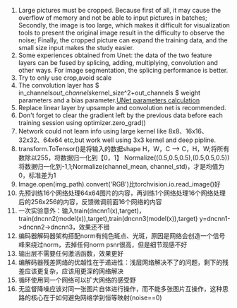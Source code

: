1. Large pictures must be cropped. Because first of all, it may cause the overflow of memory and not be able to input pictures in batches; Secondly, the image is too large, which makes it difficult for visualization tools to present the original image result in the difficulty to observe the noise; Finally, the cropped picture can expand the training data, and the small size input makes the study easier.
2. Some experiences obtained from Unet: the data of the two feature layers can be fused by splicing, adding, multiplying, convolution and other ways. For image segmentation, the splicing performance is better.
3. Try to only use crop,avoid scale
4. The convolution layer has $ in\_channels*out\_channels*kernel\_size^2+out\_channels $ weight parameters and a bias parameter.[UNet parameters calculation](https://blog.csdn.net/jxb727098/article/details/118914245)
5. Replace linear layer by upsample and convolution net is recommended.
6. Don't forget to clear the gradient left by the previous data before each training session using optimizer.zero_grad()
7. Network could not learn info using large kernel like 8x8、16x16、32x32、64x64 etc,but work well using 3x3 kernel and deep pipline.
8. transform.ToTensor()是将输入的数据shape H，W，C ——> C，H，W;将所有数除以255，将数据归一化到【0，1】
   Normalize((0.5,0.5,0.5),(0.5,0.5,0.5)) 将数据归一化到-1,1;Normalize(channel_mean, channel_std)，才是均值为0，标准差为1
9. Image.open(img_path).convert('RGB')比torchvision.io.read_image()好
10. 先预训练16个网络处理64x64图片的内容，再训练1个网络处理16个网络处理后的256x256的内容，反馈微调前面16个网络的内容
11. 一次实验意外：输入train(dncnn1(x),target)，train(dncnn2(model(x)),target),train(dncnn3(model(x)),target)
   y=dncnn1->dncnn2->dncnn3，效果还不错
12. 编码器解码器架构搭配norm有纯色斑点、光斑，原因是网络会创造一个信号峰来绕过norm，去掉任何norm psnr很高，但是细节观感不好
13. 输出层不需要任何激活函数，效果更好
14. 编解码器残差网络的优越性在于递进性：浅层网络解决不了的问题，剩下的残差应该更复杂，应该用更深的网络解决
15. 循环使用同一个网络可以扩大网络的感受野
16. 无监督降噪应该对同一张图片自体进行操作，而不能多张图片互操作，这种思路的核心在于如何避免网络学到恒等映射(noise==0)
